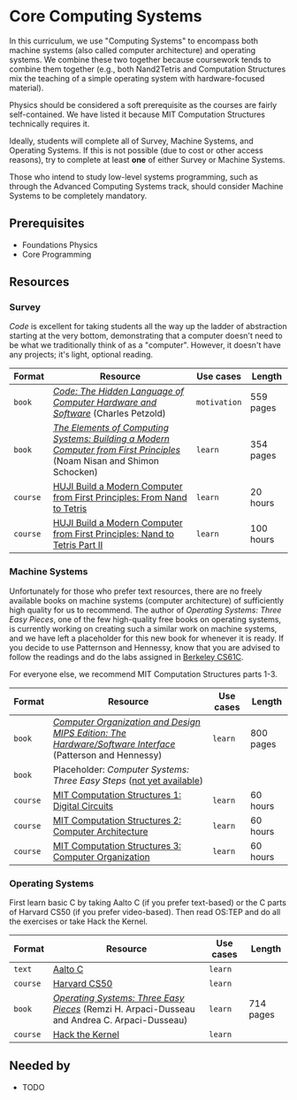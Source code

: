 # Core Computing Systems

In this curriculum, we use "Computing Systems" to encompass both machine systems (also called computer architecture) and operating systems.
We combine these two together because coursework tends to combine them together (e.g., both Nand2Tetris and Computation Structures mix the teaching of a simple operating system with hardware-focused material).

Physics should be considered a soft prerequisite as the courses are fairly self-contained.
We have listed it because MIT Computation Structures technically requires it.

Ideally, students will complete all of Survey, Machine Systems, and Operating Systems.
If this is not possible (due to cost or other access reasons), try to complete at least **one** of either Survey or Machine Systems.

Those who intend to study low-level systems programming, such as through the Advanced Computing Systems track, should consider Machine Systems to be completely mandatory.

## Prerequisites
- Foundations Physics
- Core Programming

## Resources
### Survey
*Code* is excellent for taking students all the way up the ladder of abstraction starting at the very bottom, demonstrating that a computer doesn't need to be what we traditionally think of as a "computer".
However, it doesn't have any projects; it's light, optional reading.


| Format   | Resource                                                                                                                                                                            | Use cases    | Length    |
|----------|-------------------------------------------------------------------------------------------------------------------------------------------------------------------------------------|--------------|-----------|
| `book`   | *[Code: The Hidden Language of Computer Hardware and Software](https://www.amazon.com/Code-Language-Computer-Hardware-Software/dp/0735611319)* (Charles Petzold)                    | `motivation` | 559 pages |
| `book`   | *[The Elements of Computing Systems: Building a Modern Computer from First Principles](https://mitpress.mit.edu/books/elements-computing-systems)* (Noam Nisan and Shimon Schocken) | `learn`      | 354 pages |
| `course` | [HUJI Build a Modern Computer from First Principles: From Nand to Tetris](https://www.coursera.org/learn/build-a-computer)                                                          | `learn`      | 20 hours  |
| `course` | [HUJI Build a Modern Computer from First Principles: Nand to Tetris Part II](https://www.coursera.org/learn/nand2tetris2)                                                           | `learn`      | 100 hours |

### Machine Systems
Unfortunately for those who prefer text resources, there are no freely available books on machine systems (computer architecture) of sufficiently high quality for us to recommend.
The author of *Operating Systems: Three Easy Pieces*, one of the few high-quality free books on operating systems, is currently working on creating such a similar work on machine systems, and we have left a placeholder for this new book for whenever it is ready.
If you decide to use Patternson and Hennessy, know that you are advised to follow the readings and do the labs assigned in [Berkeley CS61C](http://inst.eecs.berkeley.edu/~cs61c/sp15/).

For everyone else, we recommend MIT Computation Structures parts 1-3.

| Format   | Resource                                                                                                                                                                                          | Use cases | Length    |
|----------|---------------------------------------------------------------------------------------------------------------------------------------------------------------------------------------------------|-----------|-----------|
| `book`   | *[Computer Organization and Design MIPS Edition: The Hardware/Software Interface](https://www.amazon.com/Computer-Organization-Design-Fifth-Architecture/dp/0124077269)* (Patterson and Hennessy) | `learn`   | 800 pages |
| `book`   | Placeholder: *Computer Systems: Three Easy Steps* ([not yet available](http://pages.cs.wisc.edu/~remzi/CSTEP/))                                                                                   |           |           |
| `course` | [MIT Computation Structures 1: Digital Circuits](https://www.edx.org/course/computation-structures-part-1-digital-mitx-6-004-1x-0)                                                                | `learn`   | 60 hours  |
| `course` | [MIT Computation Structures 2: Computer Architecture](https://www.edx.org/course/computation-structures-2-computer-mitx-6-004-2x)                                                                 | `learn`   | 60 hours  |
| `course` | [MIT Computation Structures 3: Computer Organization](https://www.edx.org/course/computation-structures-3-computer-mitx-6-004-3x-0)                                                               | `learn`   | 60 hours  |

### Operating Systems
First learn basic C by taking Aalto C (if you prefer text-based) or the C parts of Harvard CS50 (if you prefer video-based).
Then read OS:TEP and do all the exercises or take Hack the Kernel.

| Format   | Resource                                                                                                                                | Use cases | Length    |
|----------|-----------------------------------------------------------------------------------------------------------------------------------------|-----------|-----------|
| `text`   | [Aalto C](http://moocfi.github.io/courses/2016/aalto-c/en/)                                                                             | `learn`   |           |
| `course` | [Harvard CS50](https://www.edx.org/course/cs50s-introduction-computer-science-harvardx-cs50x)                                           | `learn`   |           |
| `book`   | *[Operating Systems: Three Easy Pieces](http://pages.cs.wisc.edu/~remzi/OSTEP/)* (Remzi H. Arpaci-Dusseau and Andrea C. Arpaci-Dusseau) | `learn`   | 714 pages |
| `course` | [Hack the Kernel](https://www.ops-class.org/)                                                                                           | `learn`   |           |

## Needed by
- TODO